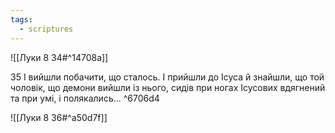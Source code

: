 ```yaml
---
tags:
  - scriptures
---
```


![[Луки 8 34#^14708a]]

35 І вийшли побачити, що сталось. І прийшли до Ісуса й знайшли, що той чоловік, що демони вийшли із нього, сидів при ногах Ісусових вдягнений та при умі, і полякались... ^6706d4

![[Луки 8 36#^a50d7f]]